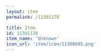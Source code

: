 ```yaml
---
layout: item
permalink: /11301178

title: Item
id: 11301178
item_name: 'Unknown'
icon_url: 'item/icon/11300695.png'
---
```

